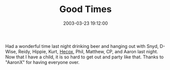 ﻿---
layout: post
title: "Good Times"
comments: false
date: 2003-03-23 19:12:00
updated: 2004-05-03 21:01:00
categories:
 - Personal
subtext-id: b3929941-c8c0-4e1f-a36b-9626de2b50c8
alias: /blog/Good-Times.aspx
---


Had a wonderful time last night drinking beer and hanging out with Snyd, D-Wise, Reidy, Hippie, Kurt, [Hecox](http://www.evanhecox.com/), Phil, Matthew, CP, and Aaron last night. Now that I have a child, it is so hard to get out and party like that. Thanks to "AaronX" for having everyone over.
